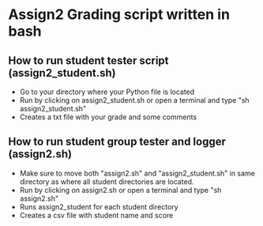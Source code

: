 # Assign2 Grading script written in bash


## How to run student tester script (assign2_student.sh)


* Go to your directory where your Python file is located
* Run by clicking on assign2_student.sh or open a terminal and type 
    "sh assign2_student.sh"
* Creates a txt file with your grade and some comments


## How to run student group tester and logger (assign2.sh)


* Make sure to move both "assign2.sh" and "assign2_student.sh" in 
    same directory as where all student directories are located.
* Run by clicking on assign2.sh or open a terminal and type
    "sh assign2.sh"
* Runs assign2_student for each student directory
* Creates a csv file with student name and score
